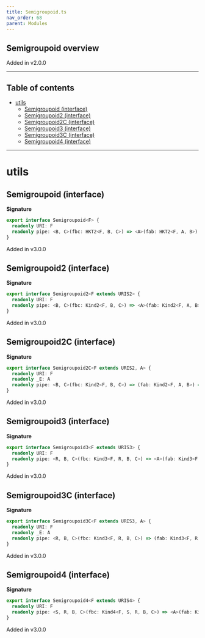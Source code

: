 ```yaml
---
title: Semigroupoid.ts
nav_order: 68
parent: Modules
---
```


## Semigroupoid overview

Added in v2.0.0

---

<h2 class="text-delta">Table of contents</h2>

- [utils](#utils)
  - [Semigroupoid (interface)](#semigroupoid-interface)
  - [Semigroupoid2 (interface)](#semigroupoid2-interface)
  - [Semigroupoid2C (interface)](#semigroupoid2c-interface)
  - [Semigroupoid3 (interface)](#semigroupoid3-interface)
  - [Semigroupoid3C (interface)](#semigroupoid3c-interface)
  - [Semigroupoid4 (interface)](#semigroupoid4-interface)

---

# utils

## Semigroupoid (interface)

**Signature**

```ts
export interface Semigroupoid<F> {
  readonly URI: F
  readonly pipe: <B, C>(fbc: HKT2<F, B, C>) => <A>(fab: HKT2<F, A, B>) => HKT2<F, A, C>
}
```

Added in v3.0.0

## Semigroupoid2 (interface)

**Signature**

```ts
export interface Semigroupoid2<F extends URIS2> {
  readonly URI: F
  readonly pipe: <B, C>(fbc: Kind2<F, B, C>) => <A>(fab: Kind2<F, A, B>) => Kind2<F, A, C>
}
```

Added in v3.0.0

## Semigroupoid2C (interface)

**Signature**

```ts
export interface Semigroupoid2C<F extends URIS2, A> {
  readonly URI: F
  readonly _E: A
  readonly pipe: <B, C>(fbc: Kind2<F, B, C>) => (fab: Kind2<F, A, B>) => Kind2<F, A, C>
}
```

Added in v3.0.0

## Semigroupoid3 (interface)

**Signature**

```ts
export interface Semigroupoid3<F extends URIS3> {
  readonly URI: F
  readonly pipe: <R, B, C>(fbc: Kind3<F, R, B, C>) => <A>(fab: Kind3<F, R, A, B>) => Kind3<F, R, A, C>
}
```

Added in v3.0.0

## Semigroupoid3C (interface)

**Signature**

```ts
export interface Semigroupoid3C<F extends URIS3, A> {
  readonly URI: F
  readonly _E: A
  readonly pipe: <R, B, C>(fbc: Kind3<F, R, B, C>) => (fab: Kind3<F, R, A, B>) => Kind3<F, R, A, C>
}
```

Added in v3.0.0

## Semigroupoid4 (interface)

**Signature**

```ts
export interface Semigroupoid4<F extends URIS4> {
  readonly URI: F
  readonly pipe: <S, R, B, C>(fbc: Kind4<F, S, R, B, C>) => <A>(fab: Kind4<F, S, R, A, B>) => Kind4<F, S, R, A, C>
}
```

Added in v3.0.0
